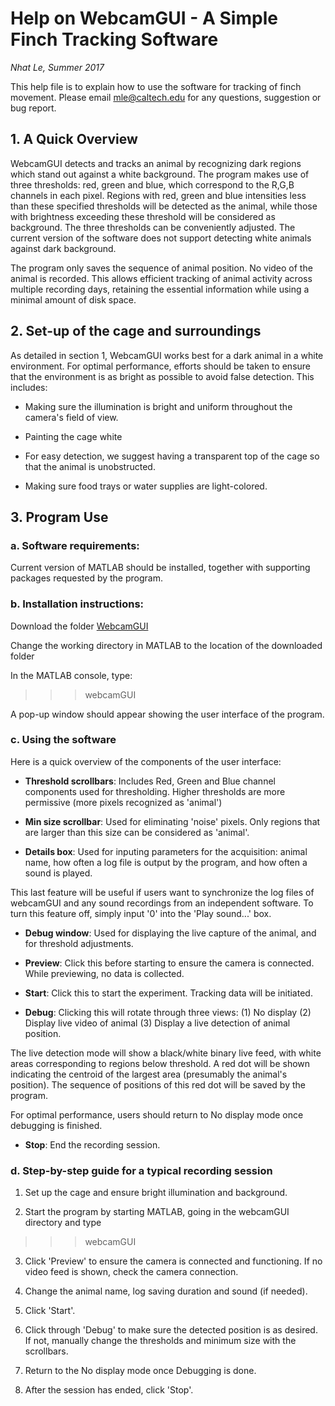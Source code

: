 # Help on WebcamGUI - A Simple Finch Tracking Software

*Nhat Le, Summer 2017*

This help file is to explain how to use the software for tracking of finch movement. Please email mle@caltech.edu for any questions, suggestion or bug report.

## 1. A Quick Overview

WebcamGUI detects and tracks an animal by recognizing dark regions which stand out against a white background. The program makes use of three thresholds: red, green and blue, which correspond to the R,G,B channels in each pixel. Regions with red, green and blue intensities less than these specified thresholds will be detected as the animal, while those with brightness exceeding these threshold will be considered as background. The three thresholds can be conveniently adjusted. The current version of the software does not support detecting white animals against dark background.

The program only saves the sequence of animal position. No video of the animal is recorded. This allows efficient tracking of animal activity across multiple recording days, retaining the essential information while using a minimal amount of disk space. 

## 2. Set-up of the cage and surroundings

As detailed in section 1, WebcamGUI works best for a dark animal in a white environment. For optimal performance, efforts should be taken to ensure that the environment is as bright as possible to avoid false detection. This includes:

* Making sure the illumination is bright and uniform throughout the camera's field of view.

* Painting the cage white

* For easy detection, we suggest having a transparent top of the cage so that the animal is unobstructed.

* Making sure food trays or water supplies are light-colored.

## 3. Program Use

### a. Software requirements:

Current version of MATLAB should be installed, together with supporting packages requested by the program. 

### b. Installation instructions:

Download the folder [WebcamGUI](https://github.com/lmn93beo/Finch_Movement/tree/master/WebcamGUI)

Change the working directory in MATLAB to the location of the downloaded folder

In the MATLAB console, type:

>>> webcamGUI

A pop-up window should appear showing the user interface of the program.

### c. Using the software

Here is a quick overview of the components of the user interface:

* **Threshold scrollbars**: Includes Red, Green and Blue channel components used for thresholding. Higher thresholds are more permissive (more pixels recognized as 'animal')

* **Min size scrollbar**: Used for eliminating 'noise' pixels. Only regions that are larger than this size can be considered as 'animal'.

* **Details box**: Used for inputing parameters for the acquisition: animal name, how often a log file is output by the program, and how often a sound is played.

This last feature will be useful if users want to synchronize the log files of webcamGUI and any sound recordings from an independent software. To turn this feature off, simply input '0' into the 'Play sound...' box.

* **Debug window**: Used for displaying the live capture of the animal, and for threshold adjustments.

* **Preview**: Click this before starting to ensure the camera is connected. While previewing, no data is collected.

* **Start**: Click this to start the experiment. Tracking data will be initiated.

* **Debug**: Clicking this will rotate through three views: (1) No display (2) Display live video of animal (3) Display a live detection of animal position.

The live detection mode will show a black/white binary live feed, with white areas corresponding to regions below threshold. A red dot will be shown indicating the centroid of the largest area (presumably the animal's position). The sequence of positions of this red dot will be saved by the program.

For optimal performance, users should return to No display mode once debugging is finished.

* **Stop**: End the recording session.


### d. Step-by-step guide for a typical recording session

1. Set up the cage and ensure bright illumination and background.

2. Start the program by starting MATLAB, going in the webcamGUI directory and type

>>> webcamGUI

3. Click 'Preview' to ensure the camera is connected and functioning. If no video feed is shown, check the camera connection.

4. Change the animal name, log saving duration and sound (if needed).

5. Click 'Start'.

6. Click through 'Debug' to make sure the detected position is as desired. If not, manually change the thresholds and minimum size with the scrollbars.

7. Return to the No display mode once Debugging is done.

8. After the session has ended, click 'Stop'.

